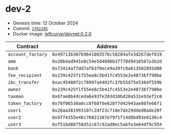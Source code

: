 # dev-2

- Genesis time: 12 October 2024
- Commit: [`1f62285`](https://github.com/left-curve/left-curve/tree/1f62285)
- Docker image: [leftcurve/devnet:0.2.0](https://hub.docker.com/layers/leftcurve/devnet/0.2.0/images/sha256-fceb0d67426371c970679fa0f620a54f2ff4bb36fad496222107854a9f3191c3)

| Contract          | Address                                      |
| ----------------- | -------------------------------------------- |
| `account_factory` | `0x49713b307b964100357bc58284afe3d267def819` |
| `amm`             | `0x28b4ad941e8c54e5d4096b37770d9416507a3b2d` |
| `bank`            | `0x73414af7dd7af63f0ece9a39fc0a613502893d88` |
| `fee_recipient`   | `0x239c425f1f55ee8c5b41fc4553e2e48736f790be` |
| `ibc_transfer`    | `0xac45408f2c78997a4402fc37b55d75e5364f559b` |
| `owner`           | `0x239c425f1f55ee8c5b41fc4553e2e48736f790be` |
| `taxman`          | `0x6fae8b4dceda6e93fe203d10bd20a531e93ef2c0` |
| `token_factory`   | `0x78f06530a0cc8f68f0e628f7d42943ae08fe66f1` |
| `user1`           | `0x28aa381993107c2df23c710e7de29dded8ade20f` |
| `user2`           | `0x9774355e46c76821387e79f1f14d8bd93e8136c4` |
| `user3`           | `0xf51bd88758d51c67c92ad8ec5abfe3e64df9c954` |
